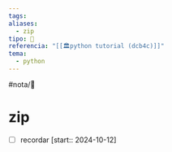 ```yaml
---
tags: 
aliases:
  - zip
tipo: 📑
referencia: "[[🏛️python tutorial (dcb4c)]]"
tema:
  - python
---
```


#nota/📑


# zip


- [ ] recordar  [start:: 2024-10-12]